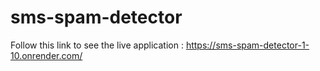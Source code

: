# sms-spam-detector
Follow this link to see the live application : https://sms-spam-detector-1-10.onrender.com/

